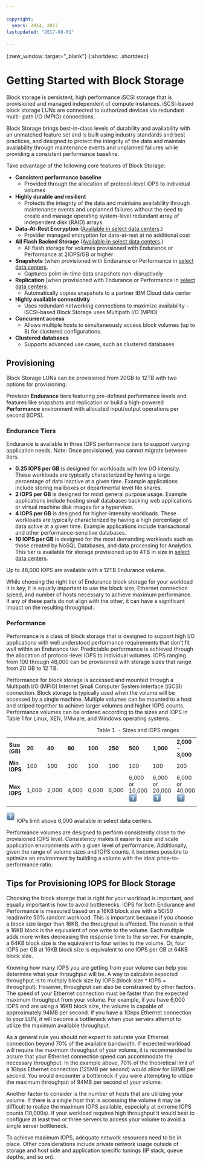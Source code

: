 ```yaml
---

copyright:
  years: 2014, 2017
lastupdated: "2017-08-01"

---
```

{:new_window: target="_blank"}
{:shortdesc: .shortdesc}

# Getting Started with Block Storage

Block storage is persistent, high performance iSCSI storage that is provisioned and managed independent of compute instances. iSCSI-based block storage LUNs are connected to authorized devices via redundant multi- path I/O (MPIO) connections.

Block Storage brings best-in-class levels of durability and availability with an unmatched feature set and is built using industry standards and best practices, and designed to protect the integrity of the data and maintain availability through maintenance events and unplanned failures while providing a consistent performance baseline.

Take advantage of the following core features of Block Storage:

- **Consistent performance baseline**
   - Provided through the allocation of protocol-level IOPS to individual volumes
- **Highly durable and resilient**
   - Protects the integrity of the data and maintains availability through maintenance events and unplanned failures without the need to create and manage operating system-level redundant array of independent disk (RAID) arrays
- **Data-At-Rest Encryption** ([Available in select data centers](/docs/infrastructure/BlockStorage/new-ibm-block-and-file-storage-location-and-features.html).)
   - Provider managed encryption for data-at-rest at no additional cost
- **All Flash Backed Storage** ([Available in select data centers](/docs/infrastructure/BlockStorage/new-ibm-block-and-file-storage-location-and-features.html).)
   - All flash storage for volumes provisioned with Endurance or Performance at 2IOPS/GB or higher
- **Snapshots** (when provisioned with Endurance or Performance in [select data centers](/docs/infrastructure/BlockStorage/new-ibm-block-and-file-storage-location-and-features.html).
   - Captures point-in-time data snapshots non-disruptively
- **Replication** (when provisioned with Endurance or Performance in [select data centers](/docs/infrastructure/BlockStorage/new-ibm-block-and-file-storage-location-and-features.html).
   - Automatically copies snapshots to a partner IBM Cloud data center
- **Highly available connectivity**
   - Uses redundant networking connections to maximize availability - iSCSI-based Block Storage uses Multipath I/O (MPIO)
- **Concurrent access**
   - Allows multiple hosts to simultaneously access block volumes (up to 8) for clustered configurations.
- **Clustered databases**
   - Supports advanced use cases, such as clustered databases
     
## Provisioning

Block Storage LUNs can be provisioned from 20GB to 12TB with two options for provisioning:

Provision **Endurance** tiers featuring pre-defined performance levels and features like snapshots and replication or build a high-powered **Performance** environment with allocated input/output operations per second (IOPS). 

### Endurance Tiers

Endurance is available in three IOPS performance tiers to support varying application needs. 
Note: Once provisioned, you cannot migrate between tiers.

- **0.25 IOPS per GB** is designed for workloads with low I/O intensity. These workloads are typically characterized by having a large percentage of data inactive at a given time. Example applications include storing mailboxes or departmental level file shares.
- **2 IOPS per GB** is designed for most general purpose usage. Example applications include hosting small databases backing web applications or virtual machine disk images for a hypervisor.
- **4 IOPS per GB** is designed for higher-intensity workloads. These workloads are typically characterized by having a high percentage of data active at a given time. Example applications include transactional and other performance-sensitive databases.
- **10 IOPS per GB** is designed for the most demanding workloads such as those created by NoSQL Databases, and data processing for Analytics.  This tier is available for storage provisioned up to 4TB in size in [select data centers](/docs/infrastructure/BlockStorage/new-ibm-block-and-file-storage-location-and-features.html).

Up to 48,000 IOPS are available with a 12TB Endurance volume.
 

While choosing the right tier of Endurance block storage for your workload it is key, it is equally important to use the block size, Ethernet connection speed, and number of hosts necessary to achieve maximum performance. If any of these parts do not align with the other, it can have a significant impact on the resulting throughput.

 
### Performance

Performance is a class of block storage that is designed to support high I/O applications with well understood performance requirements that don’t fit well within an Endurance tier. Predictable performance is achieved through the allocation of protocol-level IOPS to individual volumes. IOPS ranging from 100 through 48,000 can be provisioned with storage sizes that range from 20 GB to 12 TB. 

Performance for block storage is accessed and mounted through a Multipath I/O (MPIO) Internet Small Computer System Interface (iSCSI) connection. Block storage is typically used when the volume will be accessed by a single machine. Multiple volumes can be mounted to a host and striped together to achieve larger volumes and higher IOPS counts. Performance volumes can be ordered according to the sizes and IOPS in Table 1 for Linux, XEN, VMware, and Windows operating systems.
<table cellpadding="1" cellspacing="1">
	<caption>Table 1. -  Sizes and IOPS ranges</caption>
	<tbody>
		<tr>
			<td><strong>Size (GB)</strong></td>
			<td><strong>20</strong></td>
			<td><strong>40</strong></td>
			<td><strong>80</strong></td>
			<td><strong>100</strong></td>
			<td><strong>250</strong></td>
			<td><strong>500</strong></td>
			<td><strong>1,000</strong></td>
			<td><strong>2,000 - 3,000</strong></td>
			<td><strong>4,000 - 7,000</strong></td>
			<td><strong>8,000 - 9,000</strong></td>
			<td><strong>10,000 - 12,000</strong></td>
		</tr>
		<tr>
			<td><strong>Min IOPS</strong></td>
			<td>100</td>
			<td>100</td>
			<td>100</td>
			<td>100</td>
			<td>100</td>
			<td>100</td>
			<td>100</td>
			<td>200</td>
			<td>300</td>
			<td>500</td>
			<td>1,000</td>
		</tr>
		<tr>
			<td><strong>Max IOPS</strong></td>
			<td>1,000</td>
			<td>2,000</td>
			<td>4,000</td>
			<td>6,000</td>
			<td>6,000</td>
			<td>6,000 or 10,000<sup><img src="./images/numberone.png" alt="1"/></sup></td>
			<td>6,000 or 20,000<sup><img src="./images/numberone.png" alt="1"/></sup></td>
			<td>6,000 or 40,000<sup><img src="./images/numberone.png" alt="1"/></sup></td>
			<td>,000 or 48,000<sup><img src="./images/numberone.png" alt="1"/></sup></td>
			<td>6,000 or 48,000<sup><img src="./images/numberone.png" alt="1"/></sup></td>
			<td>6,000 or 48,000<sup><img src="./images/numberone.png" alt="1"/></sup></td>
		</tr>
	</tbody>
</table>

<sup>![footnote](/images/numberone.png)</sup> IOPs limit above 6,000 available in select data centers.


Performance volumes are designed to perform consistently close to the provisioned IOPS level. Consistency makes it easier to size and scale application environments with a given level of performance. Additionally, given the range of volume sizes and IOPS counts, it becomes possible to optimize an environment by building a volume with the ideal price-to-performance ratio.

 

## Tips for Provisioning IOPS for Block Storage


Choosing the block storage that is right for your workload is important, and equally important is how to avoid bottlenecks.  IOPS for both Endurance and Performance is measured based on a 16KB block size with a 50/50 read/write 50% random workload. This is important because if you choose a block size larger than 16KB, the throughput is affected. The reason is that a 16KB block is the equivalent of one write to the volume. Each multiple adds more writes decreasing the response time to the server. For example, a 64KB block size is the equivalent to four writes to the volume. Or, four IOPS per GB at 16KB block size is equivalent to one IOPS per GB at 64KB block size.


Knowing how many IOPS you are getting from your volume can help you determine what your throughput will be. A way to calculate expected throughput is to multiply block size by IOPS (block size * IOPS = throughput). However, throughput can also be constrained by other factors. The speed of your Ethernet connection must be faster than the expected maximum throughput from your volume. For example, if you have 6,000 IOPS and are using a 16KB block size, the volume is capable of approximately 94MB per second. If you have a 1Gbps Ethernet connection to your LUN, it will become a bottleneck when your servers attempt to utilize the maximum available throughput.


As a general rule you should not expect to saturate your Ethernet connection beyond 70% of the available bandwidth. If expected workload will require the maximum throughput of your volume, it is recommended to assure that your Ethernet connection speed can accommodate the necessary throughput. In the example above, 70% of the theoretical limit of a 1Gbps Ethernet connection (125MB per second) would allow for 88MB per second. You would encounter a bottleneck if you were attempting to utilize the maximum throughput of 94MB per second of your volume.


Another factor to consider is the number of hosts that are utilizing your volume. If there is a single host that is accessing the volume it may be difficult to realize the maximum IOPS available, especially at extreme IOPS counts (10,000s). If your workload requires high throughput it would best to configure at least two or three servers to access your volume to avoid a single server bottleneck.


To achieve maximum IOPS, adequate network resources need to be in place. Other considerations include private network usage outside of storage and host side and application specific tunings (IP stack, queue depths, and so on).
